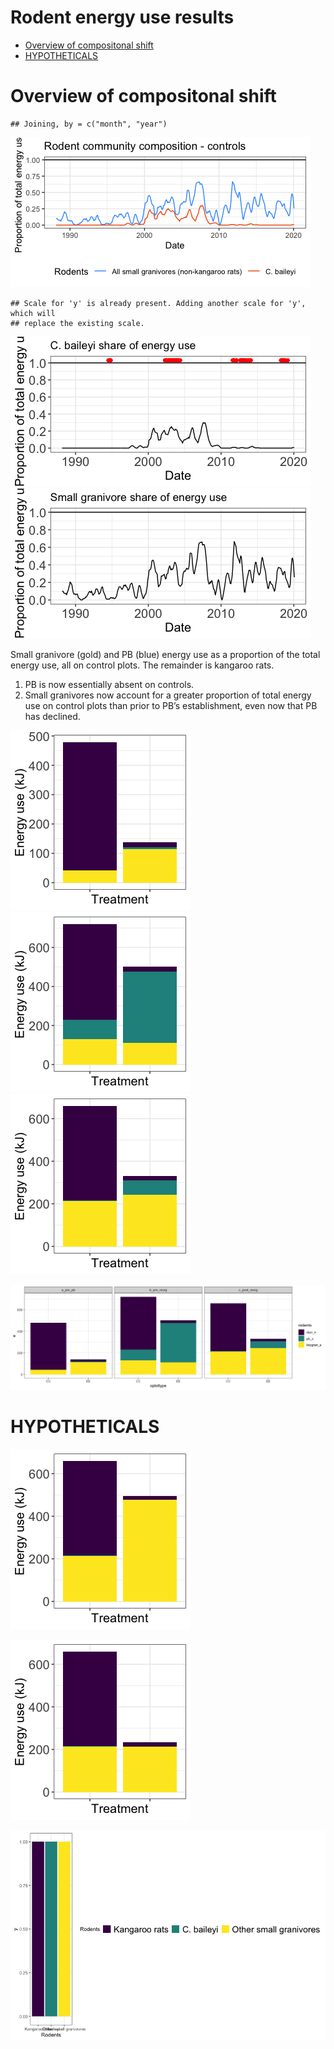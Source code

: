 Rodent energy use results
================

  - [Overview of compositonal shift](#overview-of-compositonal-shift)
  - [HYPOTHETICALS](#hypotheticals)

# Overview of compositonal shift

    ## Joining, by = c("month", "year")

![](rodent_energy_files/figure-gfm/unnamed-chunk-1-1.png)<!-- -->

    ## Scale for 'y' is already present. Adding another scale for 'y', which will
    ## replace the existing scale.

![](rodent_energy_files/figure-gfm/unnamed-chunk-1-2.png)<!-- -->![](rodent_energy_files/figure-gfm/unnamed-chunk-1-3.png)<!-- -->

Small granivore (gold) and PB (blue) energy use as a proportion of the
total energy use, all on control plots. The remainder is kangaroo rats.

1.  PB is now essentially absent on controls.
2.  Small granivores now account for a greater proportion of total
    energy use on control plots than prior to PB’s establishment, even
    now that PB has declined.

![](rodent_energy_files/figure-gfm/unnamed-chunk-2-1.png)<!-- -->![](rodent_energy_files/figure-gfm/unnamed-chunk-2-2.png)<!-- -->![](rodent_energy_files/figure-gfm/unnamed-chunk-2-3.png)<!-- -->

![](rodent_energy_files/figure-gfm/unnamed-chunk-3-1.png)<!-- -->

# HYPOTHETICALS

![](rodent_energy_files/figure-gfm/unnamed-chunk-4-1.png)<!-- -->

![](rodent_energy_files/figure-gfm/unnamed-chunk-5-1.png)<!-- -->

![](rodent_energy_files/figure-gfm/unnamed-chunk-6-1.png)<!-- -->
